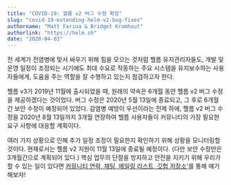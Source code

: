 ```yaml
---
title: "COVID-19: 헬름 v2 버그 수정 확장"
slug: "covid-19-extending-helm-v2-bug-fixes"
authorname: "Matt Farina & Bridget Kromhout"
authorlink: "https://helm.sh"
date: "2020-04-03"
---
```


전 세계가 전염병에 맞서 싸우기 위해 힘을 모으는 것처럼 헬름 유지관리자들도, 개발 및 운영 일정이 조정되는 시기에도 최대 수요로 작동하는 주요 시스템을 유지보수하는 사용자들에게, 도움을 주는 역할을 잘 수행하고 있는지 점검하고자 한다.

헬름 v3가 2019년 11월에 출시되었을 때, 원래의 약속은 6개월 동안 헬름 v2 버그 수정을 제공하겠다는 것이었다. 버그 수정은 2020년 5월 13일에 종료되고, 그 후로 6개월 간 보안 수정이 예정되어 있었다. 감염병 예방이 우선이라는 전제 하에, 헬름 v2 버그 수정을 2020년 8월 13일까지 3개월 연장하여 헬름 사용자들이 커뮤니티의 가장 필요한 요구 사항에 대응할 계획이다.

여러 가지 상황으로 인해 추가 일정 조정이 필요한지 확인하기 위해 상황을 모니터링할 것이다. 현재로서는 헬름 v2 지원이 11월 13일에 종료될 예정이다. (다만 보안 수정만은 3개월간으로 계획되어 있다.) 핵심 업무의 단절을 방지하고 안전을 지키기 위해 우리가 할 수 있는 일이 있다면 [커뮤니티 연락, 채팅, 메일링 리스트, 깃헙 저장소'](https://github.com/helm/community/blob/main/communication.md)를 통해 얘기해보자!
